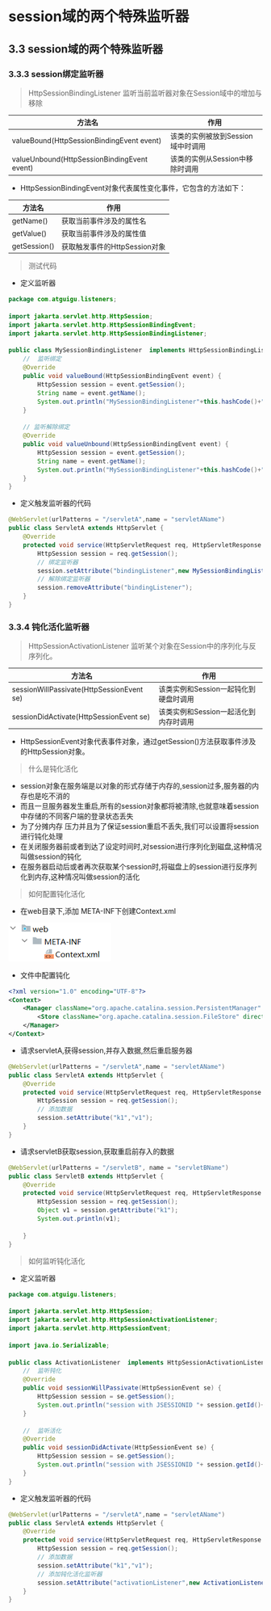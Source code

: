# session域的两个特殊监听器

## 3.3 session域的两个特殊监听器

### 3.3.3 session绑定监听器

> HttpSessionBindingListener 监听当前监听器对象在Session域中的增加与移除

|方法名|作用|
| ---------------------------------------------| -----------------------------------|
|valueBound(HttpSessionBindingEvent event)|该类的实例被放到Session域中时调用|
|valueUnbound(HttpSessionBindingEvent event)|该类的实例从Session中移除时调用|

* HttpSessionBindingEvent对象代表属性变化事件，它包含的方法如下：

|方法名|作用|
| --------------| -------------------------------|
|getName()|获取当前事件涉及的属性名|
|getValue()|获取当前事件涉及的属性值|
|getSession()|获取触发事件的HttpSession对象|

> 测试代码

* 定义监听器

```java
package com.atguigu.listeners;

import jakarta.servlet.http.HttpSession;
import jakarta.servlet.http.HttpSessionBindingEvent;
import jakarta.servlet.http.HttpSessionBindingListener;

public class MySessionBindingListener  implements HttpSessionBindingListener {
    //  监听绑定
    @Override
    public void valueBound(HttpSessionBindingEvent event) {
        HttpSession session = event.getSession();
        String name = event.getName();
        System.out.println("MySessionBindingListener"+this.hashCode()+" binding into session"+session.hashCode()+" with name "+name);
    }

    // 监听解除绑定
    @Override
    public void valueUnbound(HttpSessionBindingEvent event) {
        HttpSession session = event.getSession();
        String name = event.getName();
        System.out.println("MySessionBindingListener"+this.hashCode()+" unbond outof session"+session.hashCode()+" with name "+name);
    }
}
```

* 定义触发监听器的代码

```java
@WebServlet(urlPatterns = "/servletA",name = "servletAName")
public class ServletA extends HttpServlet {
    @Override
    protected void service(HttpServletRequest req, HttpServletResponse resp) throws ServletException, IOException {
        HttpSession session = req.getSession();
        // 绑定监听器
        session.setAttribute("bindingListener",new MySessionBindingListener());
        // 解除绑定监听器
        session.removeAttribute("bindingListener");
    }
}
```

### 3.3.4 钝化活化监听器

> HttpSessionActivationListener 监听某个对象在Session中的序列化与反序列化。

|方法名|作用|
| -------------------------------------------| ---------------------------------------|
|sessionWillPassivate(HttpSessionEvent se)|该类实例和Session一起钝化到硬盘时调用|
|sessionDidActivate(HttpSessionEvent se)|该类实例和Session一起活化到内存时调用|

* HttpSessionEvent对象代表事件对象，通过getSession()方法获取事件涉及的HttpSession对象。

> 什么是钝化活化

* session对象在服务端是以对象的形式存储于内存的,session过多,服务器的内存也是吃不消的
* 而且一旦服务器发生重启,所有的session对象都将被清除,也就意味着session中存储的不同客户端的登录状态丢失
* 为了分摊内存 压力并且为了保证session重启不丢失,我们可以设置将session进行钝化处理
* 在关闭服务器前或者到达了设定时间时,对session进行序列化到磁盘,这种情况叫做session的钝化
* 在服务器启动后或者再次获取某个session时,将磁盘上的session进行反序列化到内存,这种情况叫做session的活化

> 如何配置钝化活化

* 在web目录下,添加 META-INF下创建Context.xml

​![1682565824241](assets/1682565824241-20240725144046-bndayxq.png)​

* 文件中配置钝化

```xml
<?xml version="1.0" encoding="UTF-8"?>
<Context>
    <Manager className="org.apache.catalina.session.PersistentManager" maxIdleSwap="1">
        <Store className="org.apache.catalina.session.FileStore" directory="d:\mysession"></Store>
    </Manager>
</Context>
```

* 请求servletA,获得session,并存入数据,然后重启服务器

```java
@WebServlet(urlPatterns = "/servletA",name = "servletAName")
public class ServletA extends HttpServlet {
    @Override
    protected void service(HttpServletRequest req, HttpServletResponse resp) throws ServletException, IOException {
        HttpSession session = req.getSession();
        // 添加数据
        session.setAttribute("k1","v1");
    }
}
```

* 请求servletB获取session,获取重启前存入的数据

```java
@WebServlet(urlPatterns = "/servletB", name = "servletBName")
public class ServletB extends HttpServlet {
    @Override
    protected void service(HttpServletRequest req, HttpServletResponse resp) throws ServletException, IOException {
        HttpSession session = req.getSession();
        Object v1 = session.getAttribute("k1");
        System.out.println(v1);

    }
}
```

> 如何监听钝化活化

* 定义监听器

```java
package com.atguigu.listeners;

import jakarta.servlet.http.HttpSession;
import jakarta.servlet.http.HttpSessionActivationListener;
import jakarta.servlet.http.HttpSessionEvent;

import java.io.Serializable;

public class ActivationListener  implements HttpSessionActivationListener, Serializable {
    //  监听钝化
    @Override
    public void sessionWillPassivate(HttpSessionEvent se) {
        HttpSession session = se.getSession();
        System.out.println("session with JSESSIONID "+ session.getId()+" will passivate");
    }

    //  监听活化
    @Override
    public void sessionDidActivate(HttpSessionEvent se) {
        HttpSession session = se.getSession();
        System.out.println("session with JSESSIONID "+ session.getId()+" did activate");
    }
}

```

* 定义触发监听器的代码

```java
@WebServlet(urlPatterns = "/servletA",name = "servletAName")
public class ServletA extends HttpServlet {
    @Override
    protected void service(HttpServletRequest req, HttpServletResponse resp) throws ServletException, IOException {
        HttpSession session = req.getSession();
        // 添加数据
        session.setAttribute("k1","v1");
        // 添加钝化活化监听器
        session.setAttribute("activationListener",new ActivationListener());
    }
}
```
